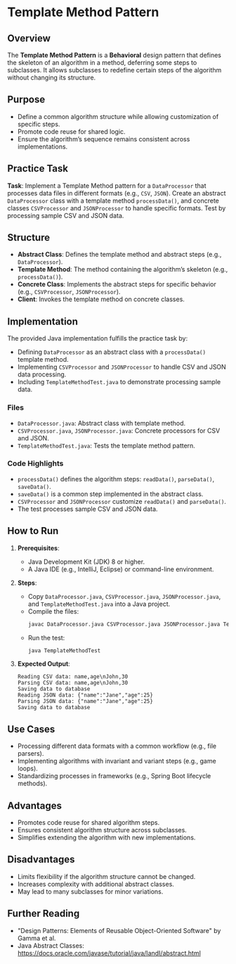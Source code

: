 # Template Method Pattern

## Overview
The **Template Method Pattern** is a **Behavioral** design pattern that defines the skeleton of an algorithm in a method, deferring some steps to subclasses. It allows subclasses to redefine certain steps of the algorithm without changing its structure.

## Purpose
- Define a common algorithm structure while allowing customization of specific steps.
- Promote code reuse for shared logic.
- Ensure the algorithm’s sequence remains consistent across implementations.

## Practice Task
**Task**: Implement a Template Method pattern for a `DataProcessor` that processes data files in different formats (e.g., `CSV`, `JSON`). Create an abstract `DataProcessor` class with a template method `processData()`, and concrete classes `CSVProcessor` and `JSONProcessor` to handle specific formats. Test by processing sample CSV and JSON data.

## Structure
- **Abstract Class**: Defines the template method and abstract steps (e.g., `DataProcessor`).
- **Template Method**: The method containing the algorithm’s skeleton (e.g., `processData()`).
- **Concrete Class**: Implements the abstract steps for specific behavior (e.g., `CSVProcessor`, `JSONProcessor`).
- **Client**: Invokes the template method on concrete classes.

## Implementation
The provided Java implementation fulfills the practice task by:
- Defining `DataProcessor` as an abstract class with a `processData()` template method.
- Implementing `CSVProcessor` and `JSONProcessor` to handle CSV and JSON data processing.
- Including `TemplateMethodTest.java` to demonstrate processing sample data.

### Files
- `DataProcessor.java`: Abstract class with template method.
- `CSVProcessor.java`, `JSONProcessor.java`: Concrete processors for CSV and JSON.
- `TemplateMethodTest.java`: Tests the template method pattern.

### Code Highlights
- `processData()` defines the algorithm steps: `readData()`, `parseData()`, `saveData()`.
- `saveData()` is a common step implemented in the abstract class.
- `CSVProcessor` and `JSONProcessor` customize `readData()` and `parseData()`.
- The test processes sample CSV and JSON data.

## How to Run
1. **Prerequisites**:
   - Java Development Kit (JDK) 8 or higher.
   - A Java IDE (e.g., IntelliJ, Eclipse) or command-line environment.

2. **Steps**:
   - Copy `DataProcessor.java`, `CSVProcessor.java`, `JSONProcessor.java`, and `TemplateMethodTest.java` into a Java project.
   - Compile the files:
     ```bash
     javac DataProcessor.java CSVProcessor.java JSONProcessor.java TemplateMethodTest.java
     ```
   - Run the test:
     ```bash
     java TemplateMethodTest
     ```

3. **Expected Output**:
   ```
   Reading CSV data: name,age\nJohn,30
   Parsing CSV data: name,age\nJohn,30
   Saving data to database
   Reading JSON data: {"name":"Jane","age":25}
   Parsing JSON data: {"name":"Jane","age":25}
   Saving data to database
   ```

## Use Cases
- Processing different data formats with a common workflow (e.g., file parsers).
- Implementing algorithms with invariant and variant steps (e.g., game loops).
- Standardizing processes in frameworks (e.g., Spring Boot lifecycle methods).

## Advantages
- Promotes code reuse for shared algorithm steps.
- Ensures consistent algorithm structure across subclasses.
- Simplifies extending the algorithm with new implementations.

## Disadvantages
- Limits flexibility if the algorithm structure cannot be changed.
- Increases complexity with additional abstract classes.
- May lead to many subclasses for minor variations.

## Further Reading
- "Design Patterns: Elements of Reusable Object-Oriented Software" by Gamma et al.
- Java Abstract Classes: https://docs.oracle.com/javase/tutorial/java/IandI/abstract.html